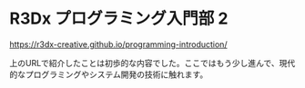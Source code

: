 # R3Dx プログラミング入門部 2

https://r3dx-creative.github.io/programming-introduction/

上のURLで紹介したことは初歩的な内容でした。ここではもう少し進んで、現代的なプログラミングやシステム開発の技術に触れます。
